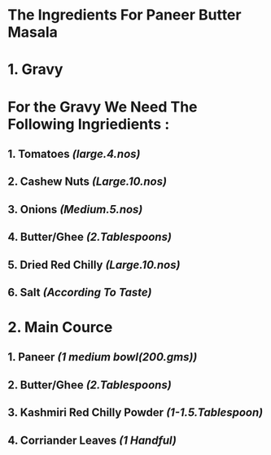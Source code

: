# **The Ingredients For Paneer Butter Masala**
# 1. **Gravy**
# **For the Gravy We Need The Following Ingriedients :** 
  ## 1. **Tomatoes** *(large.4.nos)*
  ## 2. **Cashew Nuts** *(Large.10.nos)*
  ## 3. **Onions** *(Medium.5.nos)*
  ## 4. **Butter/Ghee** *(2.Tablespoons)*
  ## 5. **Dried Red Chilly** *(Large.10.nos)*
  ## 6. **Salt** *(According To Taste)*
# 2. **Main Cource**
##  1. **Paneer** *(1 medium bowl(200.gms))*
##  2. **Butter/Ghee** *(2.Tablespoons)*
##  3. **Kashmiri Red Chilly Powder** *(1-1.5.Tablespoon)*
##  4. **Corriander Leaves** *(1 Handful)*

